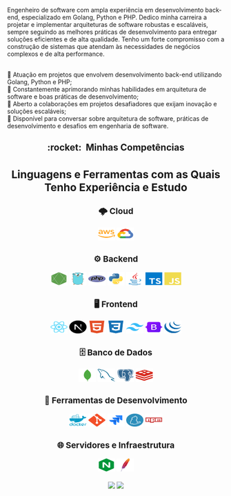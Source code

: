 Engenheiro de software com ampla experiência em desenvolvimento back-end, especializado em Golang, Python e PHP. Dedico minha carreira a projetar e implementar arquiteturas de software robustas e escaláveis, sempre seguindo as melhores práticas de desenvolvimento para entregar soluções eficientes e de alta qualidade. Tenho um forte compromisso com a construção de sistemas que atendam às necessidades de negócios complexos e de alta performance.<br><br>

🔭 Atuação em projetos que envolvem desenvolvimento back-end utilizando Golang, Python e PHP;<br>
🌱 Constantemente aprimorando minhas habilidades em arquitetura de software e boas práticas de desenvolvimento;<br>
👯 Aberto a colaborações em projetos desafiadores que exijam inovação e soluções escaláveis;<br>
💬 Disponível para conversar sobre arquitetura de software, práticas de desenvolvimento e desafios em engenharia de software.<br>

<h2 align="center"> :rocket: &nbsp;Minhas Competências </h2> <h3 align="center">
<h3 align="center"> 
 
 <div>
  <h2 align="center">Linguagens e Ferramentas com as Quais Tenho Experiência e Estudo</h2>
  <h3>🌩️ Cloud</h3>
  <div align="center">
    <img title="AWS" alt="AWS" height="30" width="40" src="https://raw.githubusercontent.com/devicons/devicon/master/icons/amazonwebservices/amazonwebservices-plain-wordmark.svg">
    <img title="GCP" alt="GCP" height="30" width="40" src="https://raw.githubusercontent.com/devicons/devicon/master/icons/googlecloud/googlecloud-original.svg">
  </div>
  <h3>⚙️ Backend</h3>
  <div align="center">
    <img title="NodeJS" alt="NodeJS" height="30" width="40" src="https://raw.githubusercontent.com/devicons/devicon/master/icons/nodejs/nodejs-plain.svg">
    <img title="Golang" alt="Golang" height="30" width="40" src="https://raw.githubusercontent.com/devicons/devicon/master/icons/go/go-original.svg">
    <img title="PHP" alt="PHP" height="30" width="40" src="https://raw.githubusercontent.com/devicons/devicon/master/icons/php/php-original.svg">
    <img title="Python" alt="Python" height="30" width="40" src="https://raw.githubusercontent.com/devicons/devicon/master/icons/python/python-original.svg">
    <img title="Java" alt="Java" height="30" width="40" src="https://raw.githubusercontent.com/devicons/devicon/master/icons/java/java-original.svg">
    <img title="TypeScript" alt="TypeScript" height="30" width="40" src="https://raw.githubusercontent.com/devicons/devicon/master/icons/typescript/typescript-plain.svg">
    <img title="JavaScript" alt="JavaScript" height="30" width="40" src="https://raw.githubusercontent.com/devicons/devicon/master/icons/javascript/javascript-plain.svg">
  </div>
  <h3>🖥️ Frontend</h3>
  <div align="center">
    <img title="React" alt="React" height="30" width="40" src="https://raw.githubusercontent.com/devicons/devicon/master/icons/react/react-original.svg">
    <img title="NextJS" alt="NextJS" height="30" width="40" src="https://raw.githubusercontent.com/devicons/devicon/master/icons/nextjs/nextjs-original.svg">
    <img title="HTML5" alt="HTML5" height="30" width="40" src="https://raw.githubusercontent.com/devicons/devicon/master/icons/html5/html5-plain.svg">
    <img title="CSS3" alt="CSS3" height="30" width="40" src="https://raw.githubusercontent.com/devicons/devicon/master/icons/css3/css3-plain.svg">
    <img title="TailwindCSS" alt="TailwindCSS" height="30" width="40" src="https://raw.githubusercontent.com/devicons/devicon/master/icons/tailwindcss/tailwindcss-original.svg">
    <img title="Bootstrap" alt="Bootstrap" height="30" width="40" src="https://raw.githubusercontent.com/devicons/devicon/master/icons/bootstrap/bootstrap-original.svg">
    <img title="jQuery" alt="jQuery" height="30" width="40" src="https://raw.githubusercontent.com/devicons/devicon/master/icons/jquery/jquery-plain.svg">
  </div>
  <h3>🗄️ Banco de Dados</h3>
  <div align="center">
    <img title="MongoDB" alt="MongoDB" height="30" width="40" src="https://raw.githubusercontent.com/devicons/devicon/master/icons/mongodb/mongodb-plain.svg">
    <img title="MySQL" alt="MySQL" height="30" width="40" src="https://raw.githubusercontent.com/devicons/devicon/master/icons/mysql/mysql-original.svg">
    <img title="PostgreSQL" alt="PostgreSQL" height="30" width="40" src="https://raw.githubusercontent.com/devicons/devicon/master/icons/postgresql/postgresql-plain.svg">
    <img title="Redis" alt="Redis" height="30" width="40" src="https://raw.githubusercontent.com/devicons/devicon/master/icons/redis/redis-plain.svg">
  </div>
  <h3>🔧 Ferramentas de Desenvolvimento</h3>
  <div align="center">
    <img title="Docker" alt="Docker" height="30" width="40" src="https://raw.githubusercontent.com/devicons/devicon/master/icons/docker/docker-plain-wordmark.svg">
    <img title="GIT" alt="GIT" height="30" width="40" src="https://raw.githubusercontent.com/devicons/devicon/master/icons/git/git-original.svg">
    <img title="Jira" alt="Jira" height="30" width="40" src="https://raw.githubusercontent.com/devicons/devicon/master/icons/jira/jira-original.svg">
    <img title="Yarn" alt="Yarn" height="30" width="40" src="https://raw.githubusercontent.com/devicons/devicon/master/icons/yarn/yarn-original.svg">
    <img title="NPM" alt="NPM" height="30" width="40" src="https://raw.githubusercontent.com/devicons/devicon/master/icons/npm/npm-original-wordmark.svg">
  </div>
  <h3>🌐 Servidores e Infraestrutura</h3>
  <div align="center">
    <img title="NGINX" alt="NGINX" height="30" width="40" src="https://raw.githubusercontent.com/devicons/devicon/master/icons/nginx/nginx-original.svg">
    <img title="Apache" alt="Apache" height="30" width="40" src="https://raw.githubusercontent.com/devicons/devicon/master/icons/apache/apache-original.svg">
  </div>
</div>
 <br>
<div>
  <a href="mailto:viniciusdiazevedo@gmail.com"><img src="https://img.shields.io/badge/-Gmail-%23333?style=for-the-badge&logo=gmail&logoColor=white" target="_blank"></a>
  <a href="https://www.linkedin.com/in/viniciusazevedo-dev/" target="_blank"><img src="https://img.shields.io/badge/-LinkedIn-%230077B5?style=for-the-badge&logo=linkedin&logoColor=white" target="_blank"></a> 
</div>
